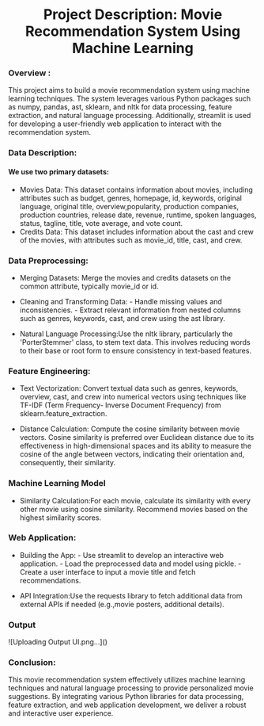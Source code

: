 <h1 align="center">Project Description: Movie Recommendation System Using Machine Learning</h1>
<h3>Overview :</h3>
<p align="left">This project aims to build a movie recommendation system using machine learning techniques. The system leverages various Python packages such as numpy, pandas, ast, sklearn, and nltk for data processing, feature extraction, and natural language processing. Additionally, streamlit is used for developing a user-friendly web application to interact with the recommendation system.</p>
<h3>Data Description:</h3>
<h4>We use two primary datasets:</h4>
<p align="left"><ul> 
<li>Movies Data: This dataset contains information about movies, including attributes such as budget, genres, homepage, id, keywords, original language, original title, overview,popularity, production companies, production countries, release date, revenue, runtime, spoken languages, status, tagline, title, vote average, and vote count.</li>
<li>Credits Data: This dataset includes information about the cast and crew of the movies, with attributes such as movie_id, title, cast, and crew.
</li>
</ul>
</p>
<h3>Data Preprocessing:</h3>
<p>
<ul><li>Merging Datasets: Merge the movies and credits datasets on the common attribute, typically movie_id or id.</li></ul>
     
<ul><li>Cleaning and Transforming Data: 
      - Handle missing values and inconsistencies.
      - Extract relevant information from nested columns such as genres, keywords, cast, and crew using the ast library.</li></ul>

<ul><li>Natural Language Processing:Use the nltk library, particularly the 'PorterStemmer' class, to stem text data. This involves reducing words to their base or          root form to ensure consistency in text-based features.</li></ul>
</p>

<h3>Feature Engineering:</h3>
<p align="left">
<ul><li>Text Vectorization:
        Convert textual data such as genres, keywords, overview, cast, and crew into numerical          vectors using techniques like TF-IDF (Term Frequency-               Inverse Document Frequency) from sklearn.feature_extraction.</li></ul>
  
<ul><li> Distance Calculation:
        Compute the cosine similarity between movie vectors. Cosine similarity is preferred over Euclidean distance due to its effectiveness in high-dimensional            spaces and its ability to measure the cosine of the angle between vectors, indicating their orientation and, consequently, their similarity.</li></ul></p>
  
<h3>Machine Learning Model</h3>
<p align="left">
<ul><li>Similarity Calculation:For each movie, calculate its similarity with every other movie using cosine similarity.
        Recommend movies based on the highest similarity scores.</li></ul></p>

<h3>Web Application: </h3>
<p align="left">
<ul><li>Building the App:
        - Use streamlit to develop an interactive web application.
        - Load the preprocessed data and model using pickle.
        - Create a user interface to input a movie title and fetch recommendations.</li></ul>
        
<ul><li>API Integration:Use the requests library to fetch additional data from external APIs if needed (e.g.,movie posters, additional details).</li></ul></p>
<h3>Output</h3>
![Uploading Output UI.png…]()

<h3>Conclusion:</h3>
<p align="left">This movie recommendation system effectively utilizes machine learning techniques and natural language processing to provide personalized movie suggestions. By integrating various Python libraries for data processing, feature extraction, and web application development, we deliver a robust and interactive user experience.</p>



